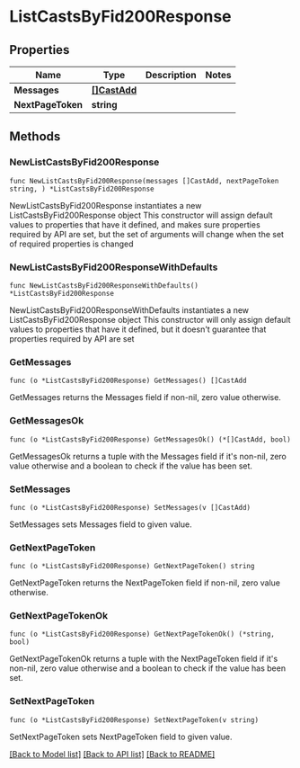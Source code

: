 # ListCastsByFid200Response

## Properties

Name | Type | Description | Notes
------------ | ------------- | ------------- | -------------
**Messages** | [**[]CastAdd**](CastAdd.md) |  | 
**NextPageToken** | **string** |  | 

## Methods

### NewListCastsByFid200Response

`func NewListCastsByFid200Response(messages []CastAdd, nextPageToken string, ) *ListCastsByFid200Response`

NewListCastsByFid200Response instantiates a new ListCastsByFid200Response object
This constructor will assign default values to properties that have it defined,
and makes sure properties required by API are set, but the set of arguments
will change when the set of required properties is changed

### NewListCastsByFid200ResponseWithDefaults

`func NewListCastsByFid200ResponseWithDefaults() *ListCastsByFid200Response`

NewListCastsByFid200ResponseWithDefaults instantiates a new ListCastsByFid200Response object
This constructor will only assign default values to properties that have it defined,
but it doesn't guarantee that properties required by API are set

### GetMessages

`func (o *ListCastsByFid200Response) GetMessages() []CastAdd`

GetMessages returns the Messages field if non-nil, zero value otherwise.

### GetMessagesOk

`func (o *ListCastsByFid200Response) GetMessagesOk() (*[]CastAdd, bool)`

GetMessagesOk returns a tuple with the Messages field if it's non-nil, zero value otherwise
and a boolean to check if the value has been set.

### SetMessages

`func (o *ListCastsByFid200Response) SetMessages(v []CastAdd)`

SetMessages sets Messages field to given value.


### GetNextPageToken

`func (o *ListCastsByFid200Response) GetNextPageToken() string`

GetNextPageToken returns the NextPageToken field if non-nil, zero value otherwise.

### GetNextPageTokenOk

`func (o *ListCastsByFid200Response) GetNextPageTokenOk() (*string, bool)`

GetNextPageTokenOk returns a tuple with the NextPageToken field if it's non-nil, zero value otherwise
and a boolean to check if the value has been set.

### SetNextPageToken

`func (o *ListCastsByFid200Response) SetNextPageToken(v string)`

SetNextPageToken sets NextPageToken field to given value.



[[Back to Model list]](../README.md#documentation-for-models) [[Back to API list]](../README.md#documentation-for-api-endpoints) [[Back to README]](../README.md)


